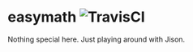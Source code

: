 easymath ![TravisCI](https://api.travis-ci.org/georgecalm/easymath.png)
========

Nothing special here.
Just playing around with Jison.

